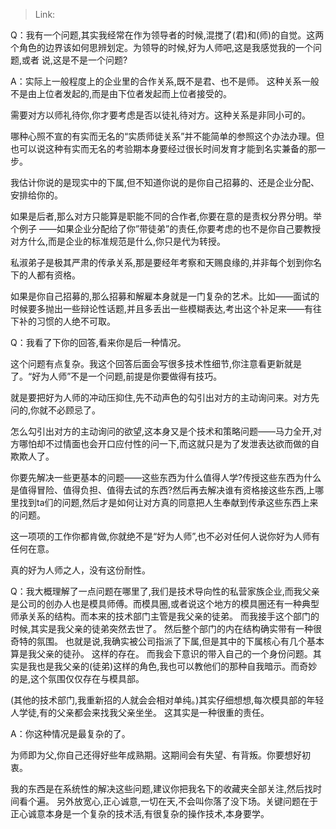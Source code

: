 > Link: 

Q：我有一个问题,其实我经常在作为领导者的时候,混搅了(君)和(师)的自觉。这两个角色的边界该如何思辨划定。为领导的时候,好为人师吧,这是我感觉我的一个问题,或者
说,这是不是一个问题?

A：实际上一般程度上的企业里的合作关系,既不是君、也不是师。
这种关系一般不是由上位者发起的,而是由下位者发起而上位者接受的。

需要对方以师礼待你,你才要考虑是否以徒礼待对方。这种关系是非同小可的。

哪种心照不宣的有实而无名的“实质师徒关系”并不能简单的参照这个办法办理。但也可以说这种有实而无名的考验期本身要经过很长时间发育才能到名实兼备的那一步。

我估计你说的是现实中的下属,但不知道你说的是你自己招募的、还是企业分配、安排给你的。

如果是后者,那么对方只能算是职能不同的合作者,你要在意的是责权分界分明。举个例子
——如果企业分配给了你”带徒弟”的责任,你要考虑的也不是你自己要教授对方什么,而是企业的标准规范是什么,你只是代为转授。

私淑弟子是极其严肃的传承关系,那是要经年考察和天赐良缘的,并非每个划到你名下的人都有资格。

如果是你自己招募的,那么招募和解雇本身就是一门复杂的艺术。比如——面试的时候要多抛出一些辩论性话题,并且多丢出一些模糊表达,考出这个补足来——有往下补的习惯的人绝不可取。

Q：我看了下你的回答,看来你是后一种情况。

这个问题有点复杂。我这个回答后面会写很多技术性细节,你注意看更新就是了。“好为人师”不是一个问题,前提是你要做得有技巧。

就是要把好为人师的冲动压抑住,先不动声色的勾引出对方的主动询问来。对方先问的,你就不必顾忌了。

怎么勾引出对方的主动询问的欲望,这本身又是个技术和策略问题——马力全开,对方哪怕却不过情面也会开口应付性的问一下,而这就只是为了发泄表达欲而做的自欺欺人了。

你要先解决一些更基本的问题——这些东西为什么值得人学?传授这些东西为什么是值得冒险、值得负担、值得去试的东西?然后再去解决谁有资格接这些东西,上哪里找到ta们的问题,然后才是如何让对方真的同意把人生奉献到传承这些东西上来的问题。

这一项项的工作你都肯做,你就绝不是“好为人师”,也不必对任何人说你好为人师有任何在意。

真的好为人师之人，没有这份耐性。

Q：我大概理解了一点问题在哪里了,我们是技术导向性的私营家族企业,而我父亲是公司的创办人也是模具师傅。而模具圈,或者说这个地方的模具圈还有一种典型师承关系的结构。而本来的技术部门主管是我父亲的徒弟。 而我接手这个部门的时候,其实是我父亲的徒弟突然去世了。 然后整个部门的内在结构确实带有一种很奇特的氛围。 也就是说,我确实被公司指派了下属,但是其中的下属核心有几个基本算是我父亲的徒孙。 这样的存在。 而我会下意识的带入自己的一个身份问题。其实是我也是我父亲的(徒弟)这样的角色,我也可以教他们的那种自我暗示。而奇妙的是,这个氛围仅仅存在与模具部。

(其他的技术部门,我重新招的人就会会相对单纯。)其实仔细想想,每次模具部的年轻人学徒,有的父亲都会来找我父亲坐坐。 这其实是一种很重的责任。

A：你这种情况是最复杂的了。

为师即为父,你自己还得好些年成熟期。这期间会有失望、有背叛。你要想好初衷。

我的东西是在系统性的解决这些问题,建议你把我名下的收藏夹全部关注,然后找时间看个遍。
另外放宽心,正心诚意,一切在天,不会叫你落了没下场。关键问题在于正心诚意本身是一个复杂的技术活,有很复杂的操作技术,本身要学。

